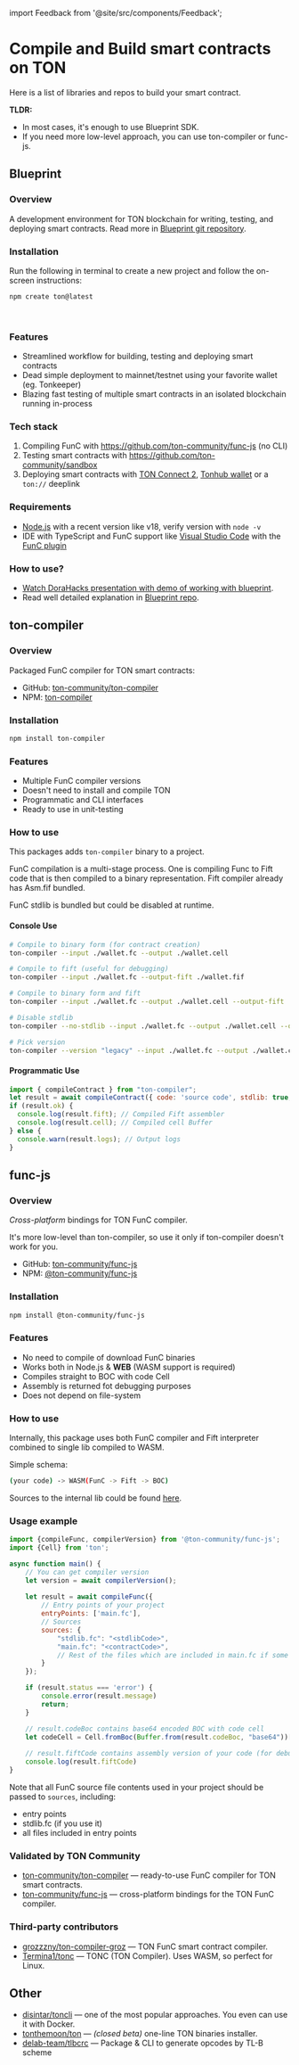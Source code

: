 import Feedback from '@site/src/components/Feedback';

# Compile and Build smart contracts on TON

Here is a list of libraries and repos to build your smart contract.

**TLDR:**

- In most cases, it's enough to use Blueprint SDK.
- If you need more low-level approach, you can use ton-compiler or func-js.

## Blueprint

### Overview

A development environment for TON blockchain for writing, testing, and deploying smart contracts. Read more in [Blueprint git repository](https://github.com/ton-community/blueprint).

### Installation

Run the following in terminal to create a new project and follow the on-screen instructions:

```bash
npm create ton@latest
```

&nbsp;

### Features

- Streamlined workflow for building, testing and deploying smart contracts
- Dead simple deployment to mainnet/testnet using your favorite wallet (eg. Tonkeeper)
- Blazing fast testing of multiple smart contracts in an isolated blockchain running in-process

### Tech stack

1. Compiling FunC with https://github.com/ton-community/func-js (no CLI)
2. Testing smart contracts with https://github.com/ton-community/sandbox
3. Deploying smart contracts with [TON Connect 2](https://github.com/ton-connect), [Tonhub wallet](https://tonhub.com/) or a `ton://` deeplink

### Requirements

- [Node.js](https://nodejs.org) with a recent version like v18, verify version with `node -v`
- IDE with TypeScript and FunC support like [Visual Studio Code](https://code.visualstudio.com/) with the [FunC plugin](https://marketplace.visualstudio.com/items?itemName=tonwhales.func-vscode)

### How to use?

- [Watch DoraHacks presentation with demo of working with blueprint](https://www.youtube.com/watch?v=5ROXVM-Fojo).
- Read well detailed explanation in [Blueprint repo](https://github.com/ton-community/blueprint#create-a-new-project).

## ton-compiler

### Overview

Packaged FunC compiler for TON smart contracts:

- GitHub: [ton-community/ton-compiler](https://github.com/ton-community/ton-compiler)
- NPM: [ton-compiler](https://www.npmjs.com/package/ton-compiler)

### Installation

```bash npm2yarn
npm install ton-compiler
```

### Features

- Multiple FunC compiler versions
- Doesn't need to install and compile TON
- Programmatic and CLI interfaces
- Ready to use in unit-testing

### How to use

This packages adds `ton-compiler` binary to a project.

FunC compilation is a multi-stage process. One is compiling Func to Fift code that is then compiled to a binary representation. Fift compiler already has Asm.fif bundled.

FunC stdlib is bundled but could be disabled at runtime.

#### Console Use

```bash
# Compile to binary form (for contract creation)
ton-compiler --input ./wallet.fc --output ./wallet.cell

# Compile to fift (useful for debugging)
ton-compiler --input ./wallet.fc --output-fift ./wallet.fif

# Compile to binary form and fift
ton-compiler --input ./wallet.fc --output ./wallet.cell --output-fift ./wallet.fif

# Disable stdlib
ton-compiler --no-stdlib --input ./wallet.fc --output ./wallet.cell --output-fift ./wallet.fif

# Pick version
ton-compiler --version "legacy" --input ./wallet.fc --output ./wallet.cell --output-fift ./wallet.fif
```

#### Programmatic Use

```javascript
import { compileContract } from "ton-compiler";
let result = await compileContract({ code: 'source code', stdlib: true, version: 'latest' });
if (result.ok) {
  console.log(result.fift); // Compiled Fift assembler
  console.log(result.cell); // Compiled cell Buffer
} else {
  console.warn(result.logs); // Output logs
}
```

## func-js

### Overview

_Cross-platform_ bindings for TON FunC compiler.

It's more low-level than ton-compiler, so use it only if ton-compiler doesn't work for you.

- GitHub: [ton-community/func-js](https://github.com/ton-community/func-js)
- NPM: [@ton-community/func-js](https://www.npmjs.com/package/@ton-community/func-js)

### Installation

```bash npm2yarn
npm install @ton-community/func-js
```

### Features

- No need to compile of download FunC binaries
- Works both in Node.js & **WEB** (WASM support is required)
- Compiles straight to BOC with code Cell
- Assembly is returned fot debugging purposes
- Does not depend on file-system

### How to use

Internally, this package uses both FunC compiler and Fift interpreter combined to single lib compiled to WASM.

Simple schema:

```bash
(your code) -> WASM(FunC -> Fift -> BOC)
```

Sources to the internal lib could be found [here](https://github.com/ton-blockchain/ton/tree/testnet/crypto/funcfiftlib).

### Usage example

```javascript
import {compileFunc, compilerVersion} from '@ton-community/func-js';
import {Cell} from 'ton';

async function main() {
    // You can get compiler version 
    let version = await compilerVersion();
    
    let result = await compileFunc({
        // Entry points of your project
        entryPoints: ['main.fc'],
        // Sources
        sources: {
            "stdlib.fc": "<stdlibCode>",
            "main.fc": "<contractCode>",
            // Rest of the files which are included in main.fc if some
        }
    });

    if (result.status === 'error') {
        console.error(result.message)
        return;
    }

    // result.codeBoc contains base64 encoded BOC with code cell 
    let codeCell = Cell.fromBoc(Buffer.from(result.codeBoc, "base64"))[0];
    
    // result.fiftCode contains assembly version of your code (for debug purposes)
    console.log(result.fiftCode)
}
```

Note that all FunC source file contents used in your project should be passed to `sources`, including:

- entry points
- stdlib.fc (if you use it)
- all files included in entry points

### Validated by TON Community

- [ton-community/ton-compiler](https://github.com/ton-community/ton-compiler) — ready-to-use FunC compiler for TON smart contracts.
- [ton-community/func-js](https://github.com/ton-community/func-js) — cross-platform bindings for the TON FunC compiler.

### Third-party contributors

- [grozzzny/ton-compiler-groz](https://github.com/grozzzny/ton-compiler-groz) — TON FunC smart contract compiler.
- [Termina1/tonc](https://github.com/Termina1/tonc) — TONC (TON Compiler). Uses WASM, so perfect for Linux.

## Other

- [disintar/toncli](https://github.com/disintar/toncli) — one of the most popular approaches. You even can use it with Docker.
- [tonthemoon/ton](https://github.com/tonthemoon/ton) — _(closed beta)_ one-line TON binaries installer.
- [delab-team/tlbcrc](https://github.com/delab-team/tlbcrc) — Package & CLI to generate opcodes by TL-B scheme

<Feedback />

